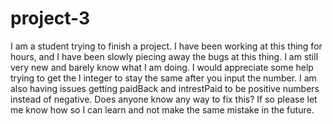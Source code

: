 # project-3
I am a student trying to finish a project. I have been working at this thing for hours, and I have been slowly piecing away the bugs at this thing. I am still very new and barely know what I am doing. I would appreciate some help trying to get the l integer to stay the same after you input the number. I am also having issues getting paidBack and intrestPaid to be positive numbers instead of negative. Does anyone know any way to fix this? If so please let me know how so I can learn and not make the same mistake in the future.
